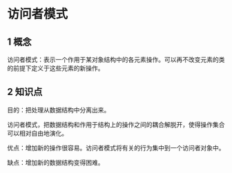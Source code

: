 # 访问者模式

## 1 概念

访问者模式：表示一个作用于某对象结构中的各元素操作。可以再不改变元素的类的前提下定义于这些元素的新操作。

## 2 知识点

目的：把处理从数据结构中分离出来。

访问者模式，把数据结构和作用于结构上的操作之间的耦合解脱开，使得操作集合可以相对自由地演化。

优点：增加新的操作很容易。访问者模式将有关的行为集中到一个访问者对象中。

缺点：增加新的数据结构变得困难。